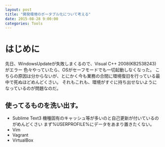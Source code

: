 ```yaml
---
layout: post
title: "開発環境のポータブル化について考える"
date: 2015-08-28 9:00:00
categories: Tools
---
```


# はじめに

先日、WindowsUpdateが失敗しまくるので、Visual C++ 2008(KB2538243)がエラー
色々やっていたら、OSがセーフモードでも一切起動しなくなった。
こちらの原因は分からないが、とにかく今も業務の合間に環境復旧を行っている最中で死ぬほどめんどくさい。
それもこれも、環境がすぐに持ち出せないようになっているのが問題なのだ。

## 使ってるものを洗い出す。

- Sublime Text3
  機種固有のキャッシュ等が多いのと自己更新が付いているのがめんどくさい
  まず%USERPROFILE%にデータをあまり置きたくない。
- Vim
- Vagrant
- VirtualBox